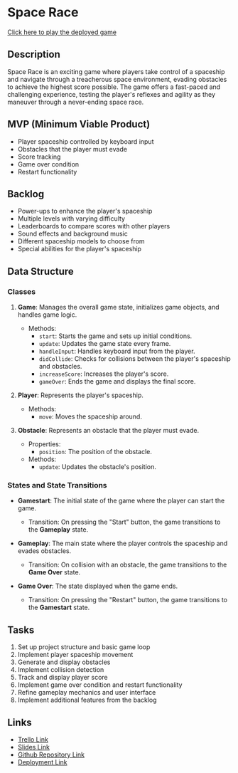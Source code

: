 # Space Race

[Click here to play the deployed game](#)

## Description

Space Race is an exciting game where players take control of a spaceship and navigate through a treacherous space environment, evading obstacles to achieve the highest score possible. The game offers a fast-paced and challenging experience, testing the player's reflexes and agility as they maneuver through a never-ending space race.

## MVP (Minimum Viable Product)

- Player spaceship controlled by keyboard input
- Obstacles that the player must evade
- Score tracking
- Game over condition
- Restart functionality

## Backlog

- Power-ups to enhance the player's spaceship
- Multiple levels with varying difficulty
- Leaderboards to compare scores with other players
- Sound effects and background music
- Different spaceship models to choose from
- Special abilities for the player's spaceship

## Data Structure

### Classes

1. **Game**: Manages the overall game state, initializes game objects, and handles game logic.

   - Methods:
     - `start`: Starts the game and sets up initial conditions.
     - `update`: Updates the game state every frame.
     - `handleInput`: Handles keyboard input from the player.
     - `didCollide`: Checks for collisions between the player's spaceship and obstacles.
     - `increaseScore`: Increases the player's score.
     - `gameOver`: Ends the game and displays the final score.

2. **Player**: Represents the player's spaceship.

   - Methods:
     - `move`: Moves the spaceship around.

3. **Obstacle**: Represents an obstacle that the player must evade.
   - Properties:
     - `position`: The position of the obstacle.
   - Methods:
     - `update`: Updates the obstacle's position.

### States and State Transitions

- **Gamestart**: The initial state of the game where the player can start the game.

  - Transition: On pressing the "Start" button, the game transitions to the **Gameplay** state.

- **Gameplay**: The main state where the player controls the spaceship and evades obstacles.

  - Transition: On collision with an obstacle, the game transitions to the **Game Over** state.

- **Game Over**: The state displayed when the game ends.
  - Transition: On pressing the "Restart" button, the game transitions to the **Gamestart** state.

## Tasks

1. Set up project structure and basic game loop
2. Implement player spaceship movement
3. Generate and display obstacles
4. Implement collision detection
5. Track and display player score
6. Implement game over condition and restart functionality
7. Refine gameplay mechanics and user interface
8. Implement additional features from the backlog

## Links

- [Trello Link](#)
- [Slides Link](#)
- [Github Repository Link](#)
- [Deployment Link](#)
